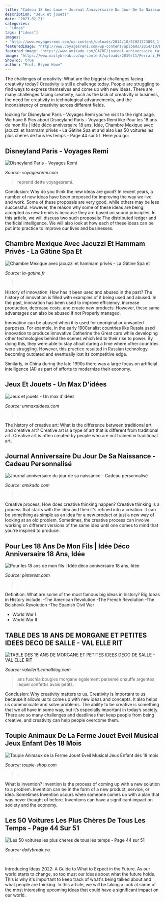 ```yaml
---
title: "Cadeau 18 Ans Luxe ~ Journal Anniversaire Du Jour De Sa Naissance"
description: "Jeux et jouets"
date: "2023-02-21"
categories:
- "ideas"
tags: ["ideas"]
images:
- "http://www.voyagesremi.com/wp-content/uploads/2014/10/ECH21273098_1.jpg"
featuredImage: "http://www.voyagesremi.com/wp-content/uploads/2014/10/ECH21273098_1.jpg"
featured_image: "https://www.amikado.com/CACHE/journal-anniversaire_ratio-500.jpg"
image: "https://www.dailybreak.co/wp-content/uploads/2019/11/Ferrari_F60_America-1024x535.jpg"
ShowToc: true
author: "Prof. Bryon Howe"
---
```



The challenges of creativity: What are the biggest challenges facing creativity today?
Creativity is still a challenge today. People are struggling to find ways to express themselves and come up with new ideas. There are many challenges facing creativity, such as the lack of creativity in business, the need for creativity in technological advancements, and the inconsistency of creativity across different fields.

	

		
looking for Disneyland Paris - Voyages Remi you've visit to the right page. We have 8 Pics about Disneyland Paris - Voyages Remi like Pour les 18 ans de mon fils | Idée déco anniversaire 18 ans, Idée, Chambre Mexique avec jacuzzi et hammam privés - La Gâtine Spa et and also Les 50 voitures les plus chères de tous les temps - Page 44 sur 51. Here you go:
		
    
## Disneyland Paris - Voyages Remi

<img loading=lazy src="http://www.voyagesremi.com/wp-content/uploads/2014/10/ECH21273098_1.jpg" onerror="this.onerror=null;this.src='https://tse1.mm.bing.net/th?id=OIP.E67rEK1fd47vi14uQP_-cQHaC6&amp;pid=15.1';" alt="Disneyland Paris - Voyages Remi">

_Source: voyagesremi.com_

>reprend dette voyagesremi. 

	

Conclusion: Why do you think the new ideas are good?
In recent years, a number of new ideas have been proposed for improving the way we live and work. Some of these proposals are very good, while others may be less successful. However, the reason why some of these ideas are being accepted as new trends is because they are based on sound principles. In this article, we will discuss two such proposals: The distributed ledger and theificial intelligence. We will also look at how each of these ideas can be put into practice to improve our lives and businesses.

    
## Chambre Mexique Avec Jacuzzi Et Hammam Privés - La Gâtine Spa Et

<img loading=lazy src="https://www.la-gatine.fr/wp-content/uploads/2012/05/photo-chambre-mexique-min-1.jpg" onerror="this.onerror=null;this.src='https://tse1.mm.bing.net/th?id=OIP.KGQqPVGp1C78-1L4uS6uvwHaEn&amp;pid=15.1';" alt="Chambre Mexique avec jacuzzi et hammam privés - La Gâtine Spa et">

_Source: la-gatine.fr_

>. 

	

History of innovation: How has it been used and abused in the past?
The history of innovation is filled with examples of it being used and abused. In the past, innovation has been used to improve efficiency, increase production, decrease costs, and create new products. However, these same advantages can also be abused if not Properly managed.

Innovation can be abused when it is used for unoriginal or unwanted purposes. For example, in the early 1900srialist countries like Russia used innovation to produce innovative Catherine the Great cars while developing other technologies behind the scenes which led to their rise to power. By doing this, they were able to stay afloat during a time where other countries were struggling. However, this practice resulted in Russian technology becoming outdated and eventually lost its competitive edge. 

Similarly, in China during the late 1990s there was a large focus on artificial intelligence (AI) as part of efforts to modernize their economy.

    
## Jeux Et Jouets - Un Max D&#039;idées

<img loading=lazy src="https://www.unmaxdidees.com/wp-content/uploads/2010/11/jouet-en-bois-idée-cadeau-18-mois-2-ans-3-ANS-585x390.jpeg" onerror="this.onerror=null;this.src='https://tse1.mm.bing.net/th?id=OIP.ciG2XKyz5jf-NYDGVNUZNQHaE8&amp;pid=15.1';" alt="Jeux et jouets - Un max d&#039;idées">

_Source: unmaxdidees.com_

>. 

	

The history of creative art: What is the difference between traditional art and creative art?
Creative art is a type of art that is different from traditional art. Creative art is often created by people who are not trained in traditional art.

    
## Journal Anniversaire Du Jour De Sa Naissance - Cadeau Personnalisé

<img loading=lazy src="https://www.amikado.com/CACHE/journal-anniversaire_ratio-500.jpg" onerror="this.onerror=null;this.src='https://tse2.mm.bing.net/th?id=OIP.TD9woVt7EyFcRTqohS0SbAHaHa&amp;pid=15.1';" alt="Journal anniversaire du jour de sa naissance - Cadeau personnalisé">

_Source: amikado.com_

>. 

	

Creative process: How does creative thinking happen?
Creative thinking is a process that starts with the idea and then it's refined into a creation. It can be something as simple as an idea for a new product or just a new way of looking at an old problem. Sometimes, the creative process can involve working on different versions of the same idea until one comes to mind that you're inspired to produce.

    
## Pour Les 18 Ans De Mon Fils | Idée Déco Anniversaire 18 Ans, Idée

<img loading=lazy src="https://i.pinimg.com/736x/f9/28/9e/f9289e8de0ddd35a7f77dbb126215eb2.jpg" onerror="this.onerror=null;this.src='https://tse4.mm.bing.net/th?id=OIP.acYDBtNrNkw-8LYk7WbkVwHaNK&amp;pid=15.1';" alt="Pour les 18 ans de mon fils | Idée déco anniversaire 18 ans, Idée">

_Source: pinterest.com_

>. 

	

Definition: What are some of the most famous big ideas in history?
Big Ideas in History include: 
-The American Revolution 
-The French Revolution 
-The Bolshevik Revolution 
-The Spanish Civil War 
- World War I 
- World War II

    
## TABLE DES 18 ANS DE MORGANE ET PETITES IDEES DECO DE SALLE - VAL ELLE RIT

<img loading=lazy src="http://p7.storage.canalblog.com/71/31/462641/91436492_o.jpg" onerror="this.onerror=null;this.src='https://tse3.mm.bing.net/th?id=OIP.e9JZtMZQzSEW9oKCIh1AUwHaNJ&amp;pid=15.1';" alt="TABLE DES 18 ANS DE MORGANE ET PETITES IDEES DECO DE SALLE - VAL ELLE RIT">

_Source: valellerit.canalblog.com_

>ans fuschia bougies morgane également parsemé chauffe argentés lequel confettis avais petits. 

	

Conclusion: Why creativity matters to us.
Creativity is important to us because it allows us to come up with new ideas and concepts. It also helps us communicate and solve problems. The ability to be creative is something that we all have in some way, but it’s especially important in today’s society. There are so many challenges and deadlines that keep people from being creative, and creativity can help people overcome them.

    
## Toupie Animaux De La Ferme Jouet Eveil Musical Jeux Enfant Dès 18 Mois

<img loading=lazy src="https://www.toupie-shop.com/1879-thickbox_default/toupie-animaux-ferme-jouet-eveil-enfant.jpg" onerror="this.onerror=null;this.src='https://tse1.mm.bing.net/th?id=OIP.YPaWKJUQcV_X8pid5oUXlAHaLH&amp;pid=15.1';" alt="Toupie Animaux de la Ferme Jouet Eveil Musical Jeux Enfant dès 18 mois">

_Source: toupie-shop.com_

>. 

	

What is invention?
Invention is the process of coming up with a new solution to a problem. Invention can be in the form of a new product, service, or idea. Sometimes Invention occurs when someone comes up with a plan that was never thought of before. Inventions can have a significant impact on society and the economy.

    
## Les 50 Voitures Les Plus Chères De Tous Les Temps - Page 44 Sur 51

<img loading=lazy src="https://www.dailybreak.co/wp-content/uploads/2019/11/Ferrari_F60_America-1024x535.jpg" onerror="this.onerror=null;this.src='https://tse4.mm.bing.net/th?id=OIP.LudF3HqeQiodn7vg-3MwcQHaD3&amp;pid=15.1';" alt="Les 50 voitures les plus chères de tous les temps - Page 44 sur 51">

_Source: dailybreak.co_

>. 

	

Introducing Ideas 2022: A Guide to What to Expect in the Future. As our world starts to change, so too must our ideas about what the future holds. This is why it's important to keep track of what's being talked about and what people are thinking. In this article, we will be taking a look at some of the most interesting upcoming ideas that could have a significant impact on our world.

